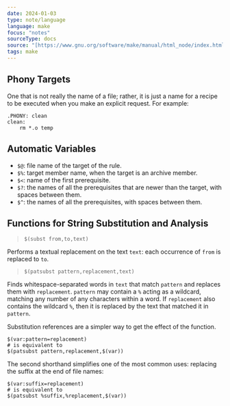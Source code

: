 ```yaml
---
date: 2024-01-03
type: note/language
language: make
focus: "notes"
sourceType: docs
source: "[https://www.gnu.org/software/make/manual/html_node/index.html](https://www.gnu.org/software/make/manual/html_node/index.html)"
tags: make
---
```


## Phony Targets

One that is not really the name of a file; rather, it is just a name for a recipe to be executed when you make an explicit request. For example:

```make
.PHONY: clean
clean: 
    rm *.o temp
```

## Automatic Variables

- `$@`: file name of the target of the rule.
- `$%`: target member name, when the target is an archive member.
- `$<`: name of the first prerequisite.
- `$?`: the names of all the prerequisites that are newer than the target, with spaces between them.
- `$^`: the names of all the prerequisites, with spaces between them.

## Functions for String Substitution and Analysis

> `$(subst from,to,text)`

Performs a textual replacement on the text `text`: each occurrence of `from` is replaced to `to`.

> `$(patsubst pattern,replacement,text)`

Finds whitespace-separated words in `text` that match `pattern` and replaces them with `replacement`. `pattern` may contain a `%` acting as a wildcard, matching any number of any characters within a word. If `replacement` also contains the wildcard `%`, then it is replaced by the text that matched it in `pattern`. 

Substitution references are a simpler way to get the effect of the function. 

```make
$(var:pattern=replacement)
# is equivalent to
$(patsubst pattern,replacement,$(var))
```

The second shorthand simplifies one of the most common uses: replacing the suffix at the end of file names:

```make
$(var:suffix=replacement)
# is equivalent to
$(patsubst %suffix,%replacement,$(var))
```